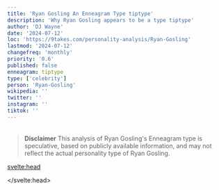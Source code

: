 ```yaml
---
title: 'Ryan Gosling An Enneagram Type tiptype'
description: 'Why Ryan Gosling appears to be a type tiptype'
author: 'DJ Wayne'
date: '2024-07-12'
loc: 'https://9takes.com/personality-analysis/Ryan-Gosling'
lastmod: '2024-07-12'
changefreq: 'monthly'
priority: '0.6'
published: false
enneagram: tiptype
type: ['celebrity']
person: 'Ryan-Gosling'
wikipedia: ''
twitter: ''
instagram: ''
tiktok: ''
---
```


<!--
    childhood and upbringing
    first big success
    style habits and quirks that relate to their personality type
    stressful moments in their life and how they handled them
    comfort- moments in their life where they are doing well and killing it
-->
<!-- // keywords:  -->

<script>
	// import  PopCard  from "$lib/components/atoms/PopCard.svelte";
</script>

<div
	style="display: flex;
    justify-content: center;
    margin: 1rem 0;
	"
>
	<!-- <PopCard
		image={`/types/tiptypes/${'Ryan-Gosling'}.webp`}
		enneagramType={tiptype}
		showIcon={false}
		displayText="Ryan Gosling"
		subtext=""
	/> -->
</div>

> **Disclaimer** This analysis of Ryan Gosling's Enneagram type is speculative, based on publicly available information, and may not reflect the actual personality type of Ryan Gosling.

<p class="firstLetter"></p>

<svelte:head>

<script type="application/ld+json">

</script>

</svelte:head>

<style lang="scss"></style>
